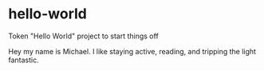# hello-world
Token "Hello World" project to start things off

Hey my name is Michael. I like staying active, reading, and tripping the light fantastic.
